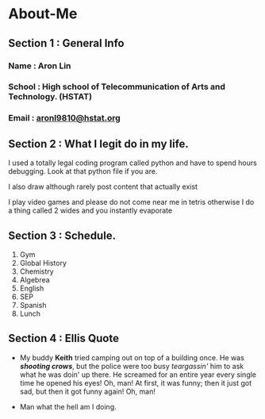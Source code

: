 # About-Me

## Section 1 : General Info

### Name : Aron Lin
### School : High school of Telecommunication of Arts and Technology. (HSTAT)
### Email : aronl9810@hstat.org

## Section 2 : What I legit do in my life.
I used a totally legal coding program called python and have to spend hours debugging. Look at that python file if you are.

I also draw although rarely post content that actually exist

I play video games and please do not come near me in tetris otherwise I do a thing called 2 wides and you instantly evaporate

## Section 3 : Schedule.
1. Gym
2. Global History
3. Chemistry
4. Algebrea
5. English
6. SEP
7. Spanish
8. Lunch

## Section 4 : Ellis Quote

- My buddy **Keith** tried camping out on top of a building once. He was **_shooting crows_**, but the police were too busy *teargassin'* him to ask what he was doin' up there. He screamed for an entire year every single time he opened his eyes! Oh, man! At first, it was funny; then it just got sad, but then it got funny again! Oh, man!

- Man what the hell am I doing. 

